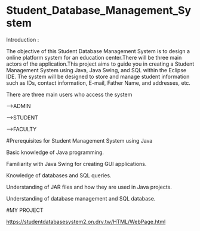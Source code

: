 # Student_Database_Management_System

Introduction :

The objective of this Student Database Management System is to design a online platform system for an education center.There will be three main actors of the application.This project aims to guide you in creating a Student Management System using Java, Java Swing, and SQL within the Eclipse IDE. The system will be designed to store and manage student information such as IDs, contact information, E-mail, Father Name, and addresses, etc.

There are three main users who access the system

-->ADMIN

-->STUDENT

-->FACULTY

#Prerequisites for Student Management System using Java
                                               
Basic knowledge of Java programming.

Familiarity with Java Swing for creating GUI applications.

Knowledge of databases and SQL queries.

Understanding of JAR files and how they are used in Java projects.

Understanding of database management and SQL database.

#MY PROJECT

https://studentdatabasesystem2.on.drv.tw/HTML/WebPage.html
